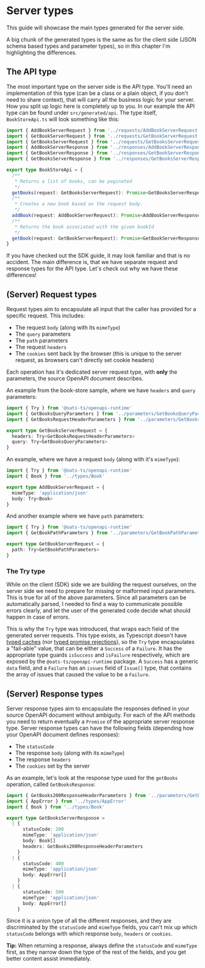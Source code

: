 # Server types

This guide will showcase the main types generated for the server side.

A big chunk of the generated types is the same as for the client side (JSON schema based types and parameter types), so in this chapter I'm highlighting the differences.

## The API type

The most important type on the server side is the API type. You'll need an implementation of this type (can be a class or a plain object, if you don't need to share context), that will carry all the business logic for your server. How you split up logic here is completely up to you. In our example the API type can be found under `src/generated/api`. The type itself, `BookStoreApi.ts` will look something like this:

```typescript
import { AddBookServerRequest } from '../requests/AddBookServerRequest'
import { GetBookServerRequest } from '../requests/GetBookServerRequest'
import { GetBooksServerRequest } from '../requests/GetBooksServerRequest'
import { AddBookServerResponse } from '../responses/AddBookServerResponse'
import { GetBookServerResponse } from '../responses/GetBookServerResponse'
import { GetBooksServerResponse } from '../responses/GetBooksServerResponse'

export type BookStoreApi = {
  /**
   * Returns a list of books, can be paginated
   */
  getBooks(request: GetBooksServerRequest): Promise<GetBooksServerResponse>
  /**
   * Creates a new book based on the request body.
   */
  addBook(request: AddBookServerRequest): Promise<AddBookServerResponse>
  /**
   * Returns the book associated with the given bookId
   */
  getBook(request: GetBookServerRequest): Promise<GetBookServerResponse>
}
```

If you have checked out the SDK guide, it may look familiar and that is no accident. The main difference is, that we have separate request and response types for the API type. Let's check out why we have these differences!

## (Server) Request types

Request types aim to encapsulate all input that the caller has provided for a specific request. This includes:

- The request `body` (along with its `mimeType`)
- The `query` parameters
- The `path` parameters
- The request `headers`
- The `cookies` sent back by the browser (this is unique to the server request, as browsers can't directly set cookie headers)

Each operation has it's dedicated server request type, with **only** the parameters, the source OpenAPI document describes.

An example from the book-store sample, where we have `headers` and `query` parameters:

```typescript
import { Try } from '@oats-ts/openapi-runtime'
import { GetBooksQueryParameters } from '../parameters/GetBooksQueryParameters'
import { GetBooksRequestHeaderParameters } from '../parameters/GetBooksRequestHeaderParameters'

export type GetBooksServerRequest = {
  headers: Try<GetBooksRequestHeaderParameters>
  query: Try<GetBooksQueryParameters>
}
```

An example, where we have a request `body` (along with it's `mimeType`):

```typescript
import { Try } from '@oats-ts/openapi-runtime'
import { Book } from '../types/Book'

export type AddBookServerRequest = {
  mimeType: 'application/json'
  body: Try<Book>
}
```

And another example where we have `path` parameters:

```typescript
import { Try } from '@oats-ts/openapi-runtime'
import { GetBookPathParameters } from '../parameters/GetBookPathParameters'

export type GetBookServerRequest = {
  path: Try<GetBookPathParameters>
}
```

### The Try type

While on the client (SDK) side we are building the request ourselves, on the server side we need to prepare for missing or malformed input parameters. This is true for all of the above parameters. Since all parameters can be automatically parsed, I needed to find a way to communicate possible errors clearly, and let the user of the generated code decide what should happen in case of errors.

This is why the `Try` type was introduced, that wraps each field of the generated server requests. This type exists, as Typescript doesn't have [typed caches](https://github.com/microsoft/TypeScript/issues/8677) (nor [typed promise rejections](https://github.com/microsoft/TypeScript/issues/6283)), so the `Try` type encapsulates a "fail-able" value, that can be either a `Success` of a `Failure`. It has the appropriate type guards `isSuccess` and `isFailure` respectively, which are exposed by the `@oats-ts/openapi-runtime` package. A `Success` has a generic `data` field, and a `Failure` has an `issues` field of `Issue[]` type, that contains the array of issues that caused the value to be a `Failure`.

## (Server) Response types

Server response types aim to encapsulate the responses defined in your source OpenAPI document without ambiguity. For each of the API methods you need to return eventually a `Promise` of the appropriate server response type. Server response types can have the following fields (depending how your OpenAPI document defines responses):

- The `statusCode`
- The response `body` (along with its `mimeType`)
- The response `headers`
- The `cookies` set by the server

As an example, let's look at the response type used for the `getBooks` operation, called `GetBooksResponse`:

```typescript
import { GetBooks200ResponseHeaderParameters } from '../parameters/GetBooks200ResponseHeaderParameters'
import { AppError } from '../types/AppError'
import { Book } from '../types/Book'

export type GetBooksServerResponse =
  | {
      statusCode: 200
      mimeType: 'application/json'
      body: Book[]
      headers: GetBooks200ResponseHeaderParameters
    }
  | {
      statusCode: 400
      mimeType: 'application/json'
      body: AppError[]
    }
  | {
      statusCode: 500
      mimeType: 'application/json'
      body: AppError[]
    }
```

Since it is a union type of all the different responses, and they are discriminated by the `statusCode` and `mimeType` fields, you can't mix up which `statusCode` belongs with which response `body`, `headers` or `cookies`.

**Tip:** When returning a response, always define the `statusCode` and `mimeType` first, as they narrow down the type of the rest of the fields, and you get better content assist immediately.
